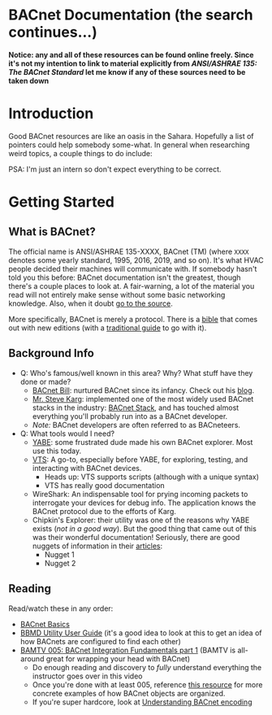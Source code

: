 # BACnet Documentation (the search continues...)

**Notice: any and all of these resources can be found online freely. Since it's not my intention to link to material explicitly from *ANSI/ASHRAE 135: The BACnet Standard* let me know if any of these sources need to be taken down**

Introduction
============

Good BACnet resources are like an oasis in the Sahara. Hopefully a list of pointers could help somebody some-what. In general when researching weird topics, a couple things to do include:

PSA: I'm just an intern so don't expect everything to be correct.

Getting Started
===============

What is BACnet?
---------------

The official name is ANSI/ASHRAE 135-XXXX, BACnet (TM) (where `XXXX`
denotes some yearly standard, 1995, 2016, 2019, and so on). It's what
HVAC people decided their machines will communicate with. If somebody
hasn't told you this before: BACnet documentation isn't the greatest,
though there's a couple places to look at. A fair-warning, a lot of the
material you read will not entirely make sense without some basic
networking knowledge. Also, when it doubt [go to the
source](https://blog.codinghorror.com/learn-to-read-the-source-luke/).

More specifically, BACnet is merely a protocol. There is a
[bible](https://www.techstreet.com/standards/ashrae-135-1-2019?product_id=2082781)
that comes out with new editions (with a [traditional
guide](http://www.momentumpress.net/books/bacnet-global-standard-building-automation-and-control-networks)
to go with it).

Background Info
---------------

* Q: Who's famous/well known in this area? Why? What stuff have they done or made?
	- [BACnet Bill](http://www.bacnet.org/DL-Docs/Swan-in-Memoriam.html): nurtured BACnet since its infancy. Check out his [blog](https://bacnetbill.blogspot.com/). 
	- [Mr. Steve Karg](https://steve.kargs.net/bacnet-consulting/): implemented one of the most widely used BACnet stacks in the industry: [BACnet Stack](http://bacnet.sourceforge.net/), and has touched almost everything you'll probably run into as a BACnet developer.
	- *Note:* BACnet developers are often referred to as BACneteers.
* Q: What tools would I need?
	- [YABE](https://sourceforge.net/projects/yetanotherbacnetexplorer/): some frustrated dude made his own BACnet explorer. Most use this today.
	- [VTS](http://vts.sourceforge.net/): A go-to, especially before YABE, for exploring, testing, and interacting with BACnet devices.
		+ Heads up: VTS supports scripts (although with a unique syntax)
		+ VTS has really good documentation
	- WireShark: An indispensable tool for prying incoming packets to interrogate your devices for debug info. The application knows the BACnet protocol due to the efforts of Karg.
	- Chipkin's Explorer: their utility was one of the reasons why YABE exists (*not in a good way*). But the good thing that came out of this was their wonderful documentation! Seriously, there are good nuggets of information in their [articles](https://store.chipkin.com/articles/):
		+ Nugget 1
		+ Nugget 2

Reading
-------

Read/watch these in any order:

-   [BACnet
    Basics](https://dms.hvacpartners.com/docs/1000/Public/04/11-808-417-01.pdf)
-   [BBMD Utility User
    Guide](https://dms.hvacpartners.com/docs/1000/public/05/11-808-511-01.pdf)
    (it's a good idea to look at this to get an idea of how BACnets are
    configured to find each other)
-   [BAMTV 005: BACnet Integration Fundamentals part
    1](https://www.youtube.com/watch?v=uhjbEoktMAk&feature=youtu.be)
    (BAMTV is all-around great for wrapping your head with BACnet)
    -   Do enough reading and discovery to *fully* understand everything
        the instructor goes over in this video
    -   Once you're done with at least 005, reference [this
        resource](http://www.bacnet.org/Bibliography/ES-7-96/ES-7-96.htm)
        for more concrete examples of how BACnet objects are organized.
    -   If you're super hardcore, look at [Understanding BACnet
        encoding](http://www.bacnet.org/Tutorial/Encoding.doc)

